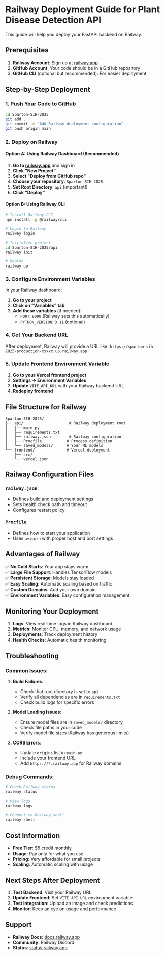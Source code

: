 # Railway Deployment Guide for Plant Disease Detection API

This guide will help you deploy your FastAPI backend on Railway.

## Prerequisites

1. **Railway Account**: Sign up at [railway.app](https://railway.app)
2. **GitHub Account**: Your code should be in a GitHub repository
3. **GitHub CLI** (optional but recommended): For easier deployment

## Step-by-Step Deployment

### 1. Push Your Code to GitHub

```bash
cd Sparton-SIH-2025
git add .
git commit -m "Add Railway deployment configuration"
git push origin main
```

### 2. Deploy on Railway

#### Option A: Using Railway Dashboard (Recommended)

1. **Go to [railway.app](https://railway.app)** and sign in
2. **Click "New Project"**
3. **Select "Deploy from GitHub repo"**
4. **Choose your repository**: `Sparton-SIH-2025`
5. **Set Root Directory**: `api` (important!)
6. **Click "Deploy"**

#### Option B: Using Railway CLI

```bash
# Install Railway CLI
npm install -g @railway/cli

# Login to Railway
railway login

# Initialize project
cd Sparton-SIH-2025/api
railway init

# Deploy
railway up
```

### 3. Configure Environment Variables

In your Railway dashboard:

1. **Go to your project**
2. **Click on "Variables" tab**
3. **Add these variables** (if needed):
   - `PORT`: `8000` (Railway sets this automatically)
   - `PYTHON_VERSION`: `3.11` (optional)

### 4. Get Your Backend URL

After deployment, Railway will provide a URL like:
`https://sparton-sih-2025-production-xxxxx.up.railway.app`

### 5. Update Frontend Environment Variable

1. **Go to your Vercel frontend project**
2. **Settings → Environment Variables**
3. **Update `VITE_API_URL`** with your Railway backend URL
4. **Redeploy frontend**

## File Structure for Railway

```
Sparton-SIH-2025/
├── api/                    # Railway deployment root
│   ├── main.py
│   ├── requirements.txt
│   ├── railway.json        # Railway configuration
│   ├── Procfile           # Process definition
│   └── saved_models/      # Your ML models
└── frontend/              # Vercel deployment
    ├── src/
    └── vercel.json
```

## Railway Configuration Files

### `railway.json`
- Defines build and deployment settings
- Sets health check path and timeout
- Configures restart policy

### `Procfile`
- Defines how to start your application
- Uses `uvicorn` with proper host and port settings

## Advantages of Railway

✅ **No Cold Starts**: Your app stays warm  
✅ **Large File Support**: Handles TensorFlow models  
✅ **Persistent Storage**: Models stay loaded  
✅ **Easy Scaling**: Automatic scaling based on traffic  
✅ **Custom Domains**: Add your own domain  
✅ **Environment Variables**: Easy configuration management  

## Monitoring Your Deployment

1. **Logs**: View real-time logs in Railway dashboard
2. **Metrics**: Monitor CPU, memory, and network usage
3. **Deployments**: Track deployment history
4. **Health Checks**: Automatic health monitoring

## Troubleshooting

### Common Issues:

1. **Build Failures**:
   - Check that root directory is set to `api`
   - Verify all dependencies are in `requirements.txt`
   - Check build logs for specific errors

2. **Model Loading Issues**:
   - Ensure model files are in `saved_models/` directory
   - Check file paths in your code
   - Verify model file sizes (Railway has generous limits)

3. **CORS Errors**:
   - Update `origins` list in `main.py`
   - Include your frontend URL
   - Add `https://*.railway.app` for Railway domains

### Debug Commands:

```bash
# Check Railway status
railway status

# View logs
railway logs

# Connect to Railway shell
railway shell
```

## Cost Information

- **Free Tier**: $5 credit monthly
- **Usage**: Pay only for what you use
- **Pricing**: Very affordable for small projects
- **Scaling**: Automatic scaling with usage

## Next Steps After Deployment

1. **Test Backend**: Visit your Railway URL
2. **Update Frontend**: Set `VITE_API_URL` environment variable
3. **Test Integration**: Upload an image and check predictions
4. **Monitor**: Keep an eye on usage and performance

## Support

- **Railway Docs**: [docs.railway.app](https://docs.railway.app)
- **Community**: Railway Discord
- **Status**: [status.railway.app](https://status.railway.app)
